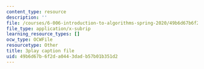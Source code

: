 ```yaml
---
content_type: resource
description: ''
file: /courses/6-006-introduction-to-algorithms-spring-2020/49b6d67b6f2da0443dadb57b01b351d2_EmSmaW-ud6A.srt
file_type: application/x-subrip
learning_resource_types: []
ocw_type: OCWFile
resourcetype: Other
title: 3play caption file
uid: 49b6d67b-6f2d-a044-3dad-b57b01b351d2
---
```

